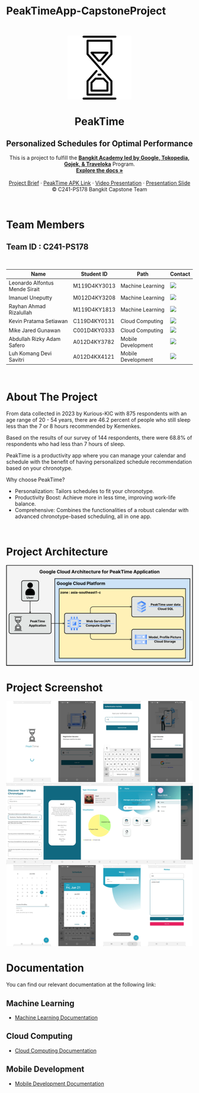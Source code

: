 # PeakTimeApp-CapstoneProject

<!-- PROJECT LOGO -->
<br />
<p align="center">
  <a href='https://github.com/KevinPratamaSetiawan/PeakTimeApp-CapstoneProject/blob/main/Image/Logo%20PeakTime.png'><img src='https://github.com/KevinPratamaSetiawan/PeakTimeApp-CapstoneProject/blob/main/Image/Logo%20PeakTime.png' type='image' target="_blank"></a>
  <h1 align="center">PeakTime</h1>
  <h2 align="center">Personalized Schedules for Optimal Performance</h2>
  
  <p align="center">
  This is a project to fulfill the  <a href="https://grow.google/intl/id_id/bangkit/" target="_blank"><strong>Bangkit Academy led by Google, Tokopedia, Gojek, & Traveloka</strong></a>
   Program.
    <br />
    <a href="https://github.com/KevinPratamaSetiawan/PeakTime-APP-Project" target="_blank"><strong>Explore the docs »</strong></a>
    <br />
    <br />
    <a href="https://docs.google.com/document/d/1E9jB7hi0P4qzsLbwm6e5B5x7Xv6RWSoM5SDi0f9DBw8/edit?usp=sharing" target="_blank">Project Brief</a>
    ·
    <a href="#" target="_blank">PeakTime APK Link</a>
    ·
    <a href="https://www.youtube.com/watch?v=YqUfl7UrQpo" target="_blank">Video Presentation</a>
    ·
    <a href="https://www.canva.com/design/DAGIpkysAhA/2HrBG-7uFVAXvOgbH3MjrQ/edit?utm_content=DAGIpkysAhA&utm_campaign=designshare&utm_medium=link2&utm_source=sharebutton" target="_blank">Presentation Slide</a>
    <br />
    © C241-PS178 Bangkit Capstone Team
  </p>
</p>
<br>

# Team Members

## Team ID : C241-PS178

<br>

| Name                           | Student ID   | Path                | Contact                                                                                                                                                                                  |
| ------------------------------ | -----------  | ------------------- | ---------------------------------------------------------------------------------------------------------------------------------------------------------------------------------------- |
| Leonardo Alfontus Mende Sirait | M119D4KY3013 | Machine Learning    | <a href="https://www.linkedin.com/in/leonardoamsirait/" target="_blank"><img src="https://img.shields.io/badge/LinkedIn-0077B5?style=for-the-badge&logo=linkedin&logoColor=white" /></a>                 |
| Imanuel Uneputty               | M012D4KY3208 | Machine Learning    | <a href="https://www.linkedin.com/in/imanueluneputty/" target="_blank"><img src="https://img.shields.io/badge/LinkedIn-0077B5?style=for-the-badge&logo=linkedin&logoColor=white" /></a>                  |
| Rayhan Ahmad Rizalullah        | M119D4KY1813 | Machine Learning    | <a href="https://www.linkedin.com/in/rayhanahmadr/" target="_blank"><img src="https://img.shields.io/badge/LinkedIn-0077B5?style=for-the-badge&logo=linkedin&logoColor=white" /></a>                     |
| Kevin Pratama Setiawan         | C119D4KY0131 | Cloud Computing     | <a href="https://www.linkedin.com/in/kevin-pratama-setiawan-159060258/" target="_blank"><img src="https://img.shields.io/badge/LinkedIn-0077B5?style=for-the-badge&logo=linkedin&logoColor=white" /></a> |
| Mike Jared Gunawan             | C001D4KY0333 | Cloud Computing     | <a href="https://www.linkedin.com/in/mikejared/" target="_blank"><img src="https://img.shields.io/badge/LinkedIn-0077B5?style=for-the-badge&logo=linkedin&logoColor=white" /></a>                        |
| Abdullah Rizky Adam Safero     | A012D4KY3782 | Mobile Development  | <a href="https://www.linkedin.com/in/abdrizkyfero/" target="_blank"><img src="https://img.shields.io/badge/LinkedIn-0077B5?style=for-the-badge&logo=linkedin&logoColor=white" /></a>                     |
| Luh Komang Devi Savitri        | A012D4KX4121 | Mobile Development  | <a href="https://www.linkedin.com/in/luhkomangdevi/" target="_blank"><img src="https://img.shields.io/badge/LinkedIn-0077B5?style=for-the-badge&logo=linkedin&logoColor=white" /></a>                    |

<br>

# About The Project
<p>From data collected in 2023 by Kurious-KIC with 875 respondents with an age range of 20 - 54 years, there are 46.2 percent of people who still sleep less than the 7 or 8 hours recommended by Kemenkes. </p>

<p>Based on the results of our survey of 144 respondents, there were 68.8% of respondents who had less than 7 hours of sleep.</p>

<p>PeakTime is a productivity app where you can manage your calendar and schedule with the benefit of having personalized schedule recommendation based on your chronotype. </p>

<p>Why choose PeakTime?</p>

- Personalization: Tailors schedules to fit your chronotype.
- Productivity Boost: Achieve more in less time, improving work-life balance.
- Comprehensive: Combines the functionalities of a robust calendar with advanced chronotype-based scheduling, all in one app.

<br>

# Project Architecture
<a href='https://github.com/KevinPratamaSetiawan/PeakTimeApp-CapstoneProject/blob/main/Image/Cloud%20Architecture.png'><img src='https://github.com/KevinPratamaSetiawan/PeakTimeApp-CapstoneProject/blob/main/Image/Cloud%20Architecture.png' type='image' target="_blank"></a>

# Project Screenshot
<a href='https://github.com/KevinPratamaSetiawan/PeakTimeApp-CapstoneProject/blob/main/Image/Login.png'><img src='https://github.com/KevinPratamaSetiawan/PeakTimeApp-CapstoneProject/blob/main/Image/Login.png' type='image' target="_blank"></a>
<br>
<a href='https://github.com/KevinPratamaSetiawan/PeakTimeApp-CapstoneProject/blob/main/Image/MainMenu.png'><img src='https://github.com/KevinPratamaSetiawan/PeakTimeApp-CapstoneProject/blob/main/Image/MainMenu.png' type='image' target="_blank"></a>
<br>
<a href='https://github.com/KevinPratamaSetiawan/PeakTimeApp-CapstoneProject/blob/main/Image/MainFeature.png'><img src='https://github.com/KevinPratamaSetiawan/PeakTimeApp-CapstoneProject/blob/main/Image/MainFeature.png' type='image' target="_blank"></a>
<br>

# Documentation
You can find our relevant documentation at the following link:

## Machine Learning 
- [Machine Learning Documentation](https://github.com/iMnuelll/Bangkit_Capstone)

## Cloud Computing 
- [Cloud Computing Documentation](https://github.com/KevinPratamaSetiawan/PeakTimeAPI)

## Mobile Development 
- [Mobile Development Documentation](https://github.com/devissvtr/PeakTime.git)
